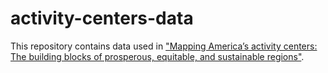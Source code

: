 # activity-centers-data
This repository contains data used in ["Mapping America’s activity centers: The building blocks of prosperous, equitable, and sustainable regions"](https://www.brookings.edu/research/activity-centers/).
